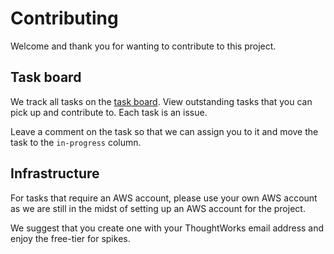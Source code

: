 # Contributing

Welcome and thank you for wanting to contribute to this project. 

## Task board

We track all tasks on the [task board](https://github.com/developer-program/engineering-track/projects/2). View outstanding tasks that you can pick up and contribute to. Each task is an issue. 

Leave a comment on the task so that we can assign you to it and move the task to the `in-progress` column.

## Infrastructure

For tasks that require an AWS account, please use your own AWS account as we are still in the midst of setting up an AWS account for the project. 

We suggest that you create one with your ThoughtWorks email address and enjoy the free-tier for spikes. 
